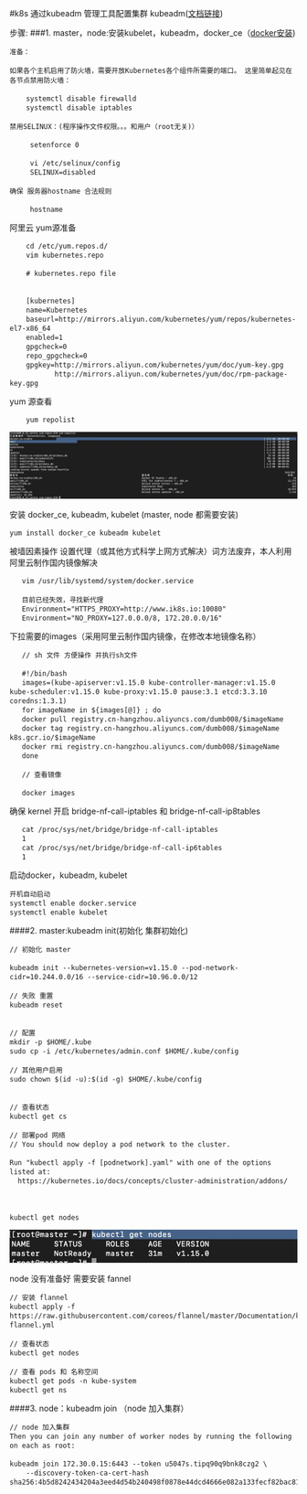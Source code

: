 #k8s 通过kubeadm 管理工具配置集群
kubeadm([文档链接](https://github.com/kubernetes/kubeadm/blob/master/docs/design/design_v1.10.md))

步骤:
###1.  master，node:安装kubelet，kubeadm，docker_ce（[docker安装](docker-install.md)) 
  
    准备：
  
    如果各个主机启用了防火墙，需要开放Kubernetes各个组件所需要的端口。 这里简单起见在各节点禁用防火墙：
       
        systemctl disable firewalld 
        systemctl disable iptables
            
    禁用SELINUX：(程序操作文件权限。。。和用户（root无关)）
    
         setenforce 0
    
         vi /etc/selinux/config
         SELINUX=disabled
         
    确保 服务器hostname 合法规则
        
         hostname
         
   阿里云 yum源准备 
   
        cd /etc/yum.repos.d/
        vim kubernetes.repo
    
        # kubernetes.repo file
        
            
        [kubernetes]
        name=Kubernetes
        baseurl=http://mirrors.aliyun.com/kubernetes/yum/repos/kubernetes-el7-x86_64
        enabled=1
        gpgcheck=0
        repo_gpgcheck=0
        gpgkey=http://mirrors.aliyun.com/kubernetes/yum/doc/yum-key.gpg
               http://mirrors.aliyun.com/kubernetes/yum/doc/rpm-package-key.gpg
           
   yum 源查看
   
        yum repolist
    
   ![yum repolist](../../doc-img/k8s/1.png)
   
   
  安装 docker_ce, kubeadm, kubelet (master, node 都需要安装)
  
    yum install docker_ce kubeadm kubelet
  
  被墙因素操作 设置代理（或其他方式科学上网方式解决）词方法废弃，本人利用阿里云制作国内镜像解决
  
       vim /usr/lib/systemd/system/docker.service 
       
       目前已经失效，寻找新代理
       Environment="HTTPS_PROXY=http://www.ik8s.io:10080" 
       Environment="NO_PROXY=127.0.0.0/8, 172.20.0.0/16"
       
   
   
  下拉需要的images（采用阿里云制作国内镜像，在修改本地镜像名称）
       
       // sh 文件 方便操作 并执行sh文件
        
       #!/bin/bash
       images=(kube-apiserver:v1.15.0 kube-controller-manager:v1.15.0 kube-scheduler:v1.15.0 kube-proxy:v1.15.0 pause:3.1 etcd:3.3.10 coredns:1.3.1)
       for imageName in ${images[@]} ; do
       docker pull registry.cn-hangzhou.aliyuncs.com/dumb008/$imageName
       docker tag registry.cn-hangzhou.aliyuncs.com/dumb008/$imageName k8s.gcr.io/$imageName
       docker rmi registry.cn-hangzhou.aliyuncs.com/dumb008/$imageName
       done
                
       // 查看镜像
       
       docker images
        
   确保  kernel 开启 bridge-nf-call-iptables 和 bridge-nf-call-ip8tables 
   
       cat /proc/sys/net/bridge/bridge-nf-call-iptables 
       1
       cat /proc/sys/net/bridge/bridge-nf-call-ip6tables 
       1
       
  启动docker，kubeadm, kubelet
  
    开机自动启动
    systemctl enable docker.service
    systemctl enable kubelet
  
       
####2.  master:kubeadm init(初始化 集群初始化)


    // 初始化 master
    
    kubeadm init --kubernetes-version=v1.15.0 --pod-network-cidr=10.244.0.0/16 --service-cidr=10.96.0.0/12 

    // 失败 重置 
    kubeadm reset
    
  
    // 配置  
    mkdir -p $HOME/.kube
    sudo cp -i /etc/kubernetes/admin.conf $HOME/.kube/config
    
    // 其他用户启用
    sudo chown $(id -u):$(id -g) $HOME/.kube/config

    
    // 查看状态
    kubectl get cs
   
    // 部署pod 网络
    // You should now deploy a pod network to the cluster.
    
    Run "kubectl apply -f [podnetwork].yaml" with one of the options listed at:
      https://kubernetes.io/docs/concepts/cluster-administration/addons/
    

    
    kubectl get nodes
    
![yum repolist](../../doc-img/k8s/2.png)

   node 没有准备好 需要安装 fannel
   
   
    // 安装 flannel
    kubectl apply -f https://raw.githubusercontent.com/coreos/flannel/master/Documentation/kube-flannel.yml
    
    // 查看状态
    kubectl get nodes 
    
    // 查看 pods 和 名称空间
    kubectl get pods -n kube-system
    kubectl get ns

####3.  node：kubeadm join （node 加入集群）
    
    
    // node 加入集群
    Then you can join any number of worker nodes by running the following on each as root:
    
    kubeadm join 172.30.0.15:6443 --token u5047s.tipq90q9bnk8czg2 \
        --discovery-token-ca-cert-hash sha256:4b5d8242434204a3eed4d54b240498f0878e44dcd4666e082a133fecf82bac81
